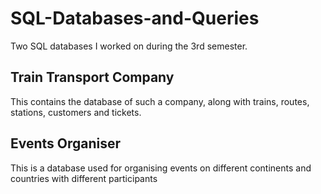 # SQL-Databases-and-Queries
Two SQL databases I worked on during the 3rd semester.

## Train Transport Company
This contains the database of such a company, along with trains, routes, stations, customers and tickets.

## Events Organiser 
This is a database used for organising events on different continents and countries with different participants
